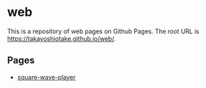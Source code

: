 # web

This is a repository of web pages on Github Pages. The root URL is https://takayoshiotake.github.io/web/.

## Pages

- [square-wave-player](./square-wave-player/)
